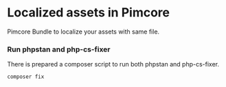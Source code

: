 # Localized assets in Pimcore

Pimcore Bundle to localize your assets with same file. 

### Run phpstan and php-cs-fixer
There is prepared a composer script to run both phpstan and php-cs-fixer.
```bash
composer fix
```